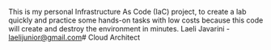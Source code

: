 This is my personal Infrastructure As Code (IaC) project, to create a lab quickly and practice some hands-on tasks with low costs because this code will create and destroy the environment in minutes. 
Laeli Javarini - laelijunior@gmail.com# Cloud Architect
